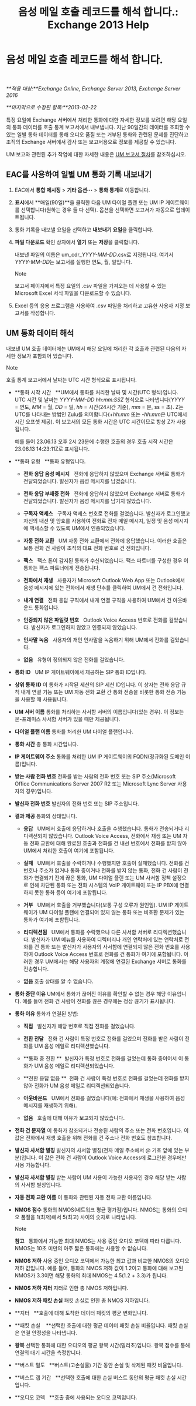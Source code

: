 ﻿---
title: '음성 메일 호출 레코드를 해석 합니다.: Exchange 2013 Help'
TOCTitle: 음성 메일 호출 레코드를 해석 합니다.
ms:assetid: 368d9c58-61a2-43d5-8189-d3469a9e2a8d
ms:mtpsurl: https://technet.microsoft.com/ko-kr/library/JJ659061(v=EXCHG.150)
ms:contentKeyID: 50555966
ms.date: 05/22/2018
mtps_version: v=EXCHG.150
ms.translationtype: MT
---

# 음성 메일 호출 레코드를 해석 합니다.

 

_**적용 대상:**Exchange Online, Exchange Server 2013, Exchange Server 2016_

_**마지막으로 수정된 항목:**2013-02-22_

특정 요일에 Exchange 서버에서 처리한 통화에 대한 자세한 정보를 보려면 해당 요일의 통화 데이터를 호출 통계 보고서에서 내보냅니다. 지난 90일간의 데이터를 조회할 수 있는 일별 통화 데이터를 통해 오디오 품질 또는 거부된 통화와 관련된 문제를 진단하고 조직의 Exchange 서버에서 감사 또는 보고서용으로 정보를 제공할 수 있습니다.

UM 보고와 관련된 추가 작업에 대한 자세한 내용은 [UM 보고서 절차](um-reports-procedures-exchange-2013-help.md)를 참조하십시오.

## EAC를 사용하여 일별 UM 통화 기록 내보내기

1.  EAC에서 **통합 메시징** \> **기타 옵션**![기타 옵션 아이콘](images/JJ150550.5381819e-3b21-4873-8714-e9b956290b28(EXCHG.150).gif "기타 옵션 아이콘") \> **통화 통계**로 이동합니다.

2.  **표시**에서 **매일(90일)**을 클릭한 다음 UM 다이얼 플랜 또는 UM IP 게이트웨이를 선택합니다(원하는 경우 둘 다 선택). 옵션을 선택하면 보고서가 자동으로 업데이트됩니다.

3.  통화 기록을 내보낼 요일을 선택하고 **내보내기 요일**을 클릭합니다.

4.  **파일 다운로드** 확인 상자에서 **열기** 또는 **저장**을 클릭합니다.
    
    내보낸 파일의 이름은 um\_cdr\_*YYYY-MM-DD*.csv로 지정됩니다. 여기서 *YYYY-MM-DD*는 보고서를 실행한 연도, 월, 일입니다.
    

    > [!NOTE]
    > 보고서 페이지에서 특정 요일의 .csv 파일을 가져오는 데 사용할 수 있는 Microsoft Excel 서식 파일을 다운로드할 수 있습니다.



5.  Excel 등의 응용 프로그램을 사용하여 .csv 파일을 처리하고 고유한 사용자 지정 보고서를 작성합니다.

## UM 통화 데이터 해석

내보낸 UM 호출 데이터에는 UM에서 해당 요일에 처리한 각 호출과 관련된 다음의 자세한 정보가 포함되어 있습니다.


> [!NOTE]
> 호출 통계 보고서에서 날짜는 UTC 시간 형식으로 표시됩니다.



  - **통화 시작 시간   **UM에서 통화를 처리한 날짜 및 시간(UTC 형식)입니다. UTC 시간 및 날짜는 *YYYY-MM-DD hh:mm:SSZ* 형식으로 나타냅니다(*YYYY* = 연도, *MM* = 월, *DD* = 일, *hh* = 시간(24시간 기준), *mm* = 분, ss = 초). Z는 UTC를 나타내는 방법인 Zulu를 의미합니다(+*hh*:*mm* 또는 -*hh*:*mm*은 UTC에서 시간 오프셋 제공). 이 보고서의 모든 통화 시간은 UTC 시간이므로 항상 Z가 사용됩니다.
    
    예를 들어 23.06.13 오후 2시 23분에 수행한 호출의 경우 호출 시작 시간은 23.06.13 14:23:11Z로 표시됩니다.

  - **통화 유형   **통화 유형입니다.
    
      - **전화 응답 음성 메시지**   전화에 응답하지 않았으며 Exchange 서버로 통화가 전달되었습니다. 발신자가 음성 메시지를 남겼습니다.
    
      - **전화 응답 부재중 전화**   전화에 응답하지 않았으며 Exchange 서버로 통화가 전달되었습니다. 발신자가 음성 메시지를 남기지 않았습니다.
    
      - **구독자 액세스**   구독자 액세스 번호로 전화를 걸었습니다. 발신자가 로그인했고 자신의 내선 및 암호를 사용하여 전화로 전자 메일 메시지, 일정 및 음성 메시지에 액세스할 수 있도록 UM에서 인증되었습니다.
    
      - **자동 전화 교환**   UM 자동 전화 교환에서 전화에 응답했습니다. 이러한 호출은 보통 전화 건 사람이 조직의 대표 전화 번호로 건 전화입니다.
    
      - **팩스**   팩스 톤이 감지된 통화가 수신되었습니다. 팩스 파트너를 구성한 경우 이 통화는 팩스 파트너에게 전송됩니다.
    
      - **전화에서 재생**   사용자가 Microsoft Outlook Web App 또는 Outlook에서 음성 메시지에 있는 전화에서 재생 단추를 클릭하여 UM에서 건 전화입니다.
    
      - **내게 연결**   전화 응답 규칙에서 내게 연결 규칙을 사용하여 UM에서 건 아웃바운드 통화입니다.
    
      - **인증되지 않은 파일럿 번호**   Outlook Voice Access 번호로 전화를 걸었습니다. 발신자가 로그인하지 않았고 인증되지 않았습니다.
    
      - **인사말 녹음**   사용자의 개인 인사말을 녹음하기 위해 UM에서 전화를 걸었습니다.
    
      - **없음**   유형이 정의되지 않은 전화를 걸었습니다.

  - **통화 ID**   UM IP 게이트웨이에서 제공하는 SIP 통화 ID입니다.

  - **상위 통화 ID** 이 통화가 시작된 세션의 SIP 세션 ID입니다. 이 상자는 전화 응답 규칙 내게 연결 기능 또는 UM 자동 전화 교환 간 통화 전송을 비롯한 통화 전송 기능을 사용할 때 사용됩니다.

  - **UM 서버 이름** 통화를 처리하는 사서함 서버의 이름입니다(있는 경우). 이 정보는 온-프레미스 사서함 서버가 있을 때만 제공됩니다.

  - **다이얼 플랜 이름** 통화를 처리한 UM 다이얼 플랜입니다.

  - **통화 시간** 총 통화 시간입니다.

  - **IP 게이트웨이 주소** 통화를 처리한 UM IP 게이트웨이의 FQDN(정규화된 도메인 이름)입니다.

  - **받는 사람 전화 번호** 전화를 받는 사람의 전화 번호 또는 SIP 주소(Microsoft Office Communications Server 2007 R2 또는 Microsoft Lync Server 사용자의 경우)입니다.

  - **발신자 전화 번호** 발신자의 전화 번호 또는 SIP 주소입니다.

  - **결과 제공** 통화의 상태입니다.
    
      - **응답**   UM에서 호출에 응답하거나 호출을 수행했습니다. 통화가 전송되거나 리디렉션되지 않았습니다. Outlook Voice Access, 전화에서 재생 또는 UM 자동 전화 교환에 대해 완료된 호출과 전화를 건 내선 번호에서 전화를 받지 않아 UM에서 처리한 호출이 여기에 포함됩니다.
    
      - **실패**   UM에서 호출을 수락하거나 수행했지만 호출이 실패했습니다. 전화를 건 번호나 주소가 없거나 통화 중이거나 전화를 받지 않는 통화, 전화 건 사람이 전화가 연결되기 전에 끊은 통화, UM 다이얼 플랜 또는 UM 사서함 정책 설정으로 인해 차단된 통화 또는 전화 시스템의 VoIP 게이트웨이 또는 IP PBX에 연결하지 못한 통화 등이 여기에 포함됩니다.
    
      - **거부**   UM에서 호출을 거부했습니다(보통 구성 오류가 원인임). UM IP 게이트웨이가 UM 다이얼 플랜에 연결되어 있지 않는 통화 또는 비호환 문제가 있는 통화가 여기에 포함됩니다.
    
      - **리디렉션됨**   UM에서 통화를 수락했으나 다른 사서함 서버로 리디렉션했습니다. 발신자가 UM 메뉴를 사용하여 디렉터리나 개인 연락처에 있는 연락처로 전화를 건 통화 또는 발신자가 사용자의 사서함에 연결되지 않은 전화 번호를 사용하여 Outlook Voice Access 번호로 전화를 건 통화가 여기에 포함됩니다. 이러한 경우 UM에서는 해당 사용자의 계정에 연결된 Exchange 서버로 통화를 전송합니다.
    
      - **없음** 호출 상태를 알 수 없습니다.

  - **통화 중단 이유** UM에서 통화가 끊어진 이유를 확인할 수 없는 경우 해당 이유입니다. 예를 들어 전화 건 사람이 전화를 끊은 경우에는 정상 끊기가 표시됩니다.

  - **통화 이유** 통화가 연결된 방법:
    
      - **직접**   발신자가 해당 번호로 직접 전화를 걸었습니다.
    
      - **전환 전달**   전화 건 사람이 특정 번호로 전화를 걸었으며 전화를 받은 사람이 전화를 UM 음성 메일로 리디렉션했습니다.
    
      - **통화 중 전환 **  발신자가 특정 번호로 전화를 걸었는데 통화 중이어서 이 통화가 UM 음성 메일로 리디렉션되었습니다.
    
      - **전환 응답 없음 **  전화 건 사람이 특정 번호로 전화를 걸었는데 전화를 받지 않아 전화가 UM 음성 메일로 리디렉션되었습니다.
    
      - **아웃바운드**   UM에서 전화를 걸었습니다(예: 전화에서 재생을 사용하여 음성 메시지를 재생하기 위해).
    
      - **없음**   호출에 대해 이유가 보고되지 않았습니다.

  - **전화 건 문자열** 이 통화가 참조되거나 전송된 사람의 주소 또는 전화 번호입니다. 이 값은 전화에서 재생 호출을 위해 전화를 건 주소나 전화 번호도 참조합니다.

  - **발신자 사서함 별칭** 발신자의 사서함 별칭(전자 메일 주소에서 @ 기호 앞에 있는 부분)입니다. 이 값은 전화 건 사람이 Outlook Voice Access에 로그인한 경우에만 사용 가능합니다.

  - **발신자 사서함 별칭** 받는 사람이 UM 사용이 가능한 사용자인 경우 해당 받는 사람의 사서함 별칭입니다.

  - **자동 전화 교환 이름** 이 통화와 관련된 자동 전화 교환 이름입니다.

  - **NMOS 점수** 통화의 NMOS(네트워크 평균 평가점)입니다. NMOS는 통화의 오디오 품질을 1(최저)에서 5(최고) 사이의 숫자로 나타냅니다.
    

    > [!NOTE]
    > <STRONG>참고</STRONG>&nbsp;&nbsp;&nbsp;통화에서 가능한 최대 NMOS는 사용 중인 오디오 코덱에 따라 다릅니다. NMOS는 10초 미만의 아주 짧은 통화에는 사용할 수 없습니다.



  - **NMOS 저하** 사용 중인 오디오 코덱에서 가능한 최고 값과 비교한 NMOS의 오디오 저하 값입니다. 예를 들어, 통화의 NMOS 저하 값이 1.2이고 통화에 대해 보고된 NMOS가 3.3이면 해당 통화의 최대 NMOS는 4.5(1.2 + 3.3)가 됩니다.

  - **NMOS 저하 지터** 지터로 인한 총 NMOS 저하입니다.

  - **NMOS 저하 패킷 손실** 패킷 손실로 인한 총 NMOS 저하입니다.

  - **지터   **호출에 대해 도착한 데이터 패킷의 평균 변화입니다.

  - **패킷 손실    **선택한 호출에 대한 평균 데이터 패킷 손실 비율입니다. 패킷 손실은 연결 안정성을 나타냅니다.

  - **왕복** 선택한 통화에 대한 오디오의 평균 왕복 시간(밀리초)입니다. 왕복 점수를 통해 연결의 대기 시간을 측정합니다.

  - **버스트 밀도   **버스트(고손실률) 기간 동안 손실 및 삭제된 패킷 비율입니다.

  - **버스트 갭 기간   **선택한 호출에 대한 손실 버스트 동안의 평균 패킷 손실 시간입니다.

  - **오디오 코덱   **호출 중에 사용되는 오디오 코덱입니다.

